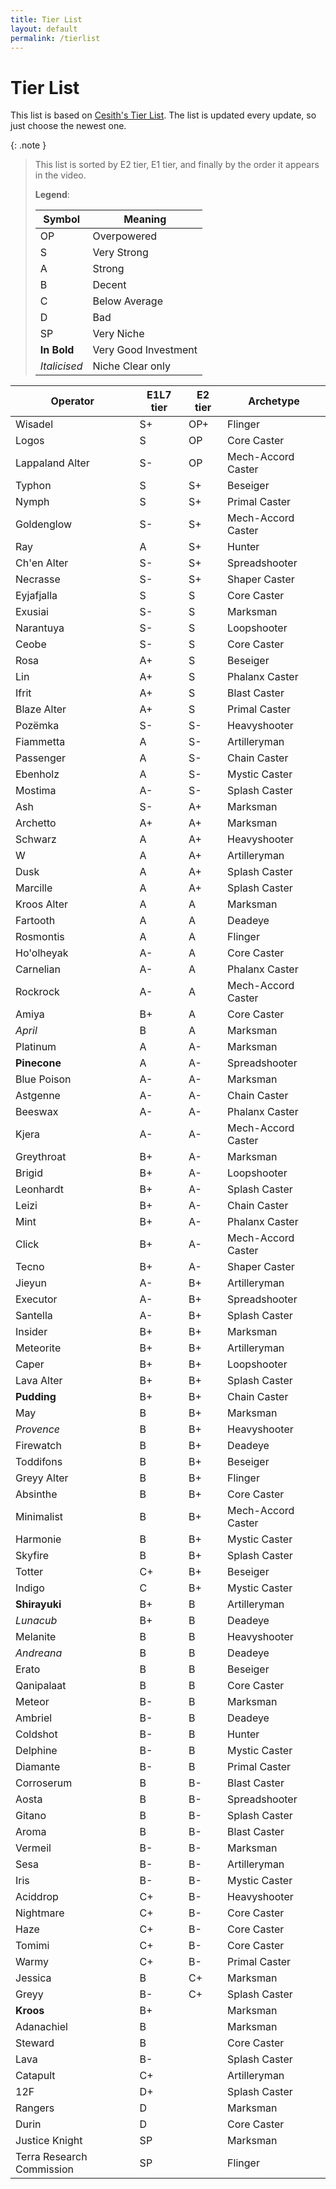```yaml
---
title: Tier List
layout: default
permalink: /tierlist
---
```


# Tier List

This list is based on [Cesith's Tier List](https://www.youtube.com/@Cesith). The list is updated every update, so just choose the newest one.

{: .note }
> This list is sorted by E2 tier, E1 tier, and finally by the order it appears in the video.
>
> **Legend**:
>
> | Symbol | Meaning |
> | --- | --- |
> | OP | Overpowered |
> | S | Very Strong |
> | A | Strong |
> | B | Decent |
> | C | Below Average |
> | D | Bad |
> | SP | Very Niche |
> | **In Bold** | Very Good Investment |
> | *Italicised* | Niche Clear only |

| Operator | E1L7 tier | E2 tier | Archetype |
| --- | --- | --- | --- |
| Wisadel | S+ | OP+ | Flinger |
| Logos | S | OP | Core Caster |
| Lappaland Alter | S- | OP | Mech-Accord Caster |
| Typhon | S | S+ | Beseiger |
| Nymph | S | S+ | Primal Caster |
| Goldenglow | S- | S+ | Mech-Accord Caster |
| Ray | A | S+ | Hunter |
| Ch'en Alter | S- | S+ | Spreadshooter |
| Necrasse | S- | S+ | Shaper Caster |
| Eyjafjalla | S | S | Core Caster |
| Exusiai | S- | S | Marksman |
| Narantuya | S- | S | Loopshooter |
| Ceobe | S- | S | Core Caster |
| Rosa | A+ | S | Beseiger |
| Lin | A+ | S | Phalanx Caster |
| Ifrit | A+ | S | Blast Caster |
| Blaze Alter | A+ | S | Primal Caster |
| Pozëmka | S- | S- | Heavyshooter |
| Fiammetta | A | S- | Artilleryman |
| Passenger | A | S- | Chain Caster |
| Ebenholz | A | S- | Mystic Caster |
| Mostima | A- | S- | Splash Caster <!--  -->|
| Ash | S- | A+ | Marksman |
| Archetto | A+ | A+ | Marksman |
| Schwarz | A | A+ | Heavyshooter |
| W | A | A+ | Artilleryman |
| Dusk | A | A+ | Splash Caster |
| Marcille | A | A+ | Splash Caster |
| Kroos Alter | A | A | Marksman |
| Fartooth | A | A | Deadeye |
| Rosmontis | A | A | Flinger |
| Ho'olheyak | A- | A | Core Caster |
| Carnelian | A- | A | Phalanx Caster |
| Rockrock | A- | A | Mech-Accord Caster |
| Amiya | B+ | A | Core Caster |
| *April* | B | A | Marksman |
| Platinum | A | A- | Marksman |
| **Pinecone** | A | A- | Spreadshooter |
| Blue Poison | A- | A- | Marksman |
| Astgenne | A- | A- | Chain Caster |
| Beeswax | A- | A- | Phalanx Caster |
| Kjera | A- | A- | Mech-Accord Caster |
| Greythroat | B+ | A- | Marksman |
| Brigid | B+ | A- | Loopshooter |
| Leonhardt | B+ | A- | Splash Caster |
| Leizi | B+ | A- | Chain Caster |
| Mint | B+ | A- | Phalanx Caster |
| Click | B+ | A- | Mech-Accord Caster |
| Tecno | B+ | A- | Shaper Caster <!--  -->|
| Jieyun | A- | B+ | Artilleryman |
| Executor | A- | B+ | Spreadshooter |
| Santella | A- | B+ | Splash Caster |
| Insider | B+ | B+ | Marksman |
| Meteorite | B+ | B+ | Artilleryman |
| Caper | B+ | B+ | Loopshooter |
| Lava Alter | B+ | B+ | Splash Caster |
| **Pudding** | B+ | B+ | Chain Caster |
| May | B | B+ | Marksman |
| *Provence* | B | B+ | Heavyshooter |
| Firewatch | B | B+ | Deadeye |
| Toddifons | B | B+ | Beseiger |
| Greyy Alter | B | B+ | Flinger |
| Absinthe | B | B+ | Core Caster |
| Minimalist | B | B+ | Mech-Accord Caster |
| Harmonie | B | B+ | Mystic Caster |
| Skyfire | B | B+ | Splash Caster |
| Totter | C+ | B+ | Beseiger |
| Indigo | C | B+ | Mystic Caster <!--  -->|
| **Shirayuki** | B+ | B | Artilleryman |
| *Lunacub* | B+ | B | Deadeye |
| Melanite | B | B | Heavyshooter |
| *Andreana* | B | B | Deadeye |
| Erato | B | B | Beseiger |
| Qanipalaat | B | B | Core Caster |
| Meteor | B- | B | Marksman |
| Ambriel | B- | B | Deadeye |
| Coldshot | B- | B | Hunter |
| Delphine | B- | B | Mystic Caster |
| Diamante | B- | B | Primal Caster <!--  -->|
| Corroserum | B | B- | Blast Caster |
| Aosta | B | B- | Spreadshooter |
| Gitano | B | B- | Splash Caster |
| Aroma | B | B- | Blast Caster |
| Vermeil | B- | B- | Marksman |
| Sesa | B- | B- | Artilleryman |
| Iris | B- | B- | Mystic Caster |
| Aciddrop | C+ | B- | Heavyshooter |
| Nightmare | C+ | B- | Core Caster |
| Haze | C+ | B- | Core Caster |
| Tomimi | C+ | B- | Core Caster |
| Warmy | C+ | B- | Primal Caster <!--  -->|
| Jessica | B | C+ | Marksman |
| Greyy | B- | C+ | Splash Caster |
| **Kroos** | B+ | | Marksman |
| Adanachiel | B | | Marksman |
| Steward | B | | Core Caster |
| Lava | B- | | Splash Caster |
| Catapult | C+ | | Artilleryman |
| 12F | D+ | | Splash Caster |
| Rangers | D | | Marksman |
| Durin | D | | Core Caster |
| Justice Knight | SP | | Marksman |
| Terra Research Commission | SP | | Flinger |
